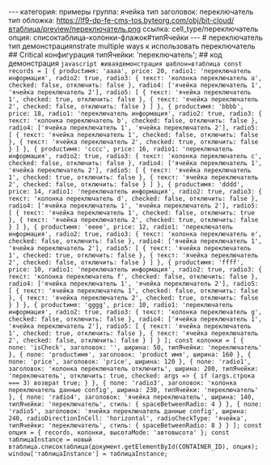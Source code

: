 --- категория: примеры группа: ячейка тип заголовок: переключатель тип обложка: https://lf9-dp-fe-cms-tos.byteorg.com/obj/bit-cloud/втаблица/preview/переключатель.png ссылка: cell_type/переключатель опция: списоктаблица-колонки-флажок#типЯчейки --- # переключатель тип демонстрацияnstrate multiple ways к использовать переключатель ## Critical конфигурация типЯчейки: 'переключатель'; ## код демонстрация ```javascript живаядемонстрация шаблон=втаблица const records = [ { productимя: 'aaaa', price: 20, radio1: 'переключатель информация', radio2: true, radio3: { текст: 'колонка переключатель a', checked: false, отключить: false }, radio4: ['ячейка переключатель 1', 'ячейка переключатель 2'], radio5: [ { текст: 'ячейка переключатель 1', checked: true, отключить: false }, { текст: 'ячейка переключатель 2', checked: false, отключить: false } ] }, { productимя: 'bbbb', price: 18, radio1: 'переключатель информация', radio2: true, radio3: { текст: 'колонка переключатель b', checked: false, отключить: false }, radio4: ['ячейка переключатель 1', 'ячейка переключатель 2'], radio5: [ { текст: 'ячейка переключатель 1', checked: false, отключить: false }, { текст: 'ячейка переключатель 2', checked: true, отключить: false } ] }, { productимя: 'cccc', price: 16, radio1: 'переключатель информация', radio2: true, radio3: { текст: 'колонка переключатель c', checked: false, отключить: false }, radio4: ['ячейка переключатель 1', 'ячейка переключатель 2'], radio5: [ { текст: 'ячейка переключатель 1', checked: true, отключить: false }, { текст: 'ячейка переключатель 2', checked: false, отключить: false } ] }, { productимя: 'dddd', price: 14, radio1: 'переключатель информация', radio2: true, radio3: { текст: 'колонка переключатель d', checked: false, отключить: false }, radio4: ['ячейка переключатель 1', 'ячейка переключатель 2'], radio5: [ { текст: 'ячейка переключатель 1', checked: false, отключить: true }, { текст: 'ячейка переключатель 2', checked: true, отключить: false } ] }, { productимя: 'eeee', price: 12, radio1: 'переключатель информация', radio2: true, radio3: { текст: 'колонка переключатель e', checked: false, отключить: false }, radio4: ['ячейка переключатель 1', 'ячейка переключатель 2'], radio5: [ { текст: 'ячейка переключатель 1', checked: true, отключить: false }, { текст: 'ячейка переключатель 2', checked: false, отключить: false } ] }, { productимя: 'ffff', price: 10, radio1: 'переключатель информация', radio2: true, radio3: { текст: 'колонка переключатель f', checked: false, отключить: false }, radio4: ['ячейка переключатель 1', 'ячейка переключатель 2'], radio5: [ { текст: 'ячейка переключатель 1', checked: false, отключить: false }, { текст: 'ячейка переключатель 2', checked: true, отключить: false } ] }, { productимя: 'gggg', price: 10, radio1: 'переключатель информация', radio2: true, radio3: { текст: 'колонка переключатель g', checked: false, отключить: false }, radio4: ['ячейка переключатель 1', 'ячейка переключатель 2'], radio5: [ { текст: 'ячейка переключатель 1', checked: true, отключить: false }, { текст: 'ячейка переключатель 2', checked: false, отключить: false } ] } ]; const колонки = [ { поле: 'isCheck', заголовок: '', ширина: 50, типЯчейки: 'переключатель' }, { поле: 'productимя', заголовок: 'product имя', ширина: 160 }, { поле: 'price', заголовок: 'price', ширина: 120 }, { поле: 'radio1', заголовок: 'колонка переключатель отключить', ширина: 200, типЯчейки: 'переключатель', отключить: true, checked: args => { if (args.строка === 3) возврат true; } }, { поле: 'radio3', заголовок: 'колонка переключатель данные config', ширина: 230, типЯчейки: 'переключатель' }, { поле: 'radio4', заголовок: 'ячейка переключатель', ширина: 140, типЯчейки: 'переключатель', стиль: { spaceBetweenRadio: 4 } }, { поле: 'radio5', заголовок: 'ячейка переключатель данные config', ширина: 240, radioDirectionInCell: 'horizontal', radioCheckType: 'ячейка', типЯчейки: 'переключатель', стиль: { spaceBetweenRadio: 8 } } ]; const опция = { records, колонки, высотаMode: 'автовысота' }; const таблицаInstance = новый втаблица.списоктаблица(документ.getElementById(CONTAINER_ID), опция); window['таблицаInstance'] = таблицаInstance; ``` 